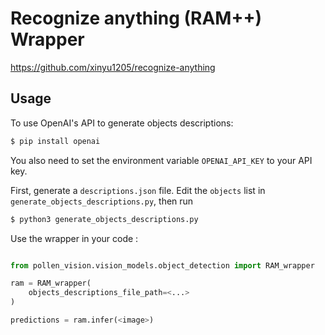 # Recognize anything (RAM++) Wrapper

https://github.com/xinyu1205/recognize-anything

## Usage

To use OpenAI's API to generate objects descriptions:

```bash
$ pip install openai
```

You also need to set the environment variable `OPENAI_API_KEY` to your API key.


First, generate a `descriptions.json` file. Edit the `objects` list in `generate_objects_descriptions.py`, then run 
```bash
$ python3 generate_objects_descriptions.py
```

Use the wrapper in your code :

```python

from pollen_vision.vision_models.object_detection import RAM_wrapper

ram = RAM_wrapper(
    objects_descriptions_file_path=<...>
)

predictions = ram.infer(<image>)
```



